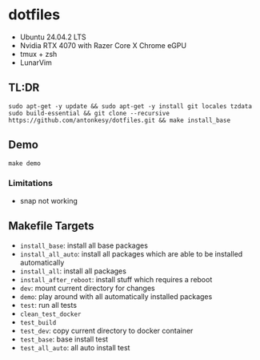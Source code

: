 # dotfiles

- Ubuntu 24.04.2 LTS
- Nvidia RTX 4070 with Razer Core X Chrome eGPU
- tmux + zsh
- LunarVim

## TL:DR

```
sudo apt-get -y update && sudo apt-get -y install git locales tzdata sudo build-essential && git clone --recursive https://github.com/antonkesy/dotfiles.git && make install_base
```

## Demo

`make demo`

### Limitations

- snap not working

## Makefile Targets

- `install_base`: install all base packages
- `install_all_auto`: install all packages which are able to be installed automatically
- `install_all`: install all packages
- `install_after_reboot`: install stuff which requires a reboot
- `dev`: mount current directory for changes
- `demo`: play around with all automatically installed packages
- `test`: run all tests
- `clean_test_docker`
- `test_build`
- `test_dev`: copy current directory to docker container
- `test_base`: base install test
- `test_all_auto`: all auto install test
